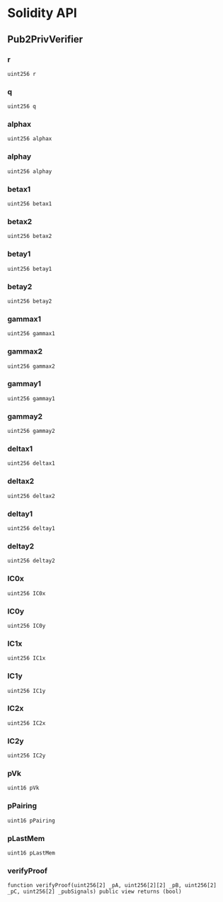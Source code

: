 # Solidity API

## Pub2PrivVerifier

### r

```solidity
uint256 r
```

### q

```solidity
uint256 q
```

### alphax

```solidity
uint256 alphax
```

### alphay

```solidity
uint256 alphay
```

### betax1

```solidity
uint256 betax1
```

### betax2

```solidity
uint256 betax2
```

### betay1

```solidity
uint256 betay1
```

### betay2

```solidity
uint256 betay2
```

### gammax1

```solidity
uint256 gammax1
```

### gammax2

```solidity
uint256 gammax2
```

### gammay1

```solidity
uint256 gammay1
```

### gammay2

```solidity
uint256 gammay2
```

### deltax1

```solidity
uint256 deltax1
```

### deltax2

```solidity
uint256 deltax2
```

### deltay1

```solidity
uint256 deltay1
```

### deltay2

```solidity
uint256 deltay2
```

### IC0x

```solidity
uint256 IC0x
```

### IC0y

```solidity
uint256 IC0y
```

### IC1x

```solidity
uint256 IC1x
```

### IC1y

```solidity
uint256 IC1y
```

### IC2x

```solidity
uint256 IC2x
```

### IC2y

```solidity
uint256 IC2y
```

### pVk

```solidity
uint16 pVk
```

### pPairing

```solidity
uint16 pPairing
```

### pLastMem

```solidity
uint16 pLastMem
```

### verifyProof

```solidity
function verifyProof(uint256[2] _pA, uint256[2][2] _pB, uint256[2] _pC, uint256[2] _pubSignals) public view returns (bool)
```

